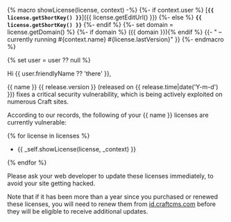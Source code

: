 {% macro showLicense(license, context) -%}
    {%- if context.user %} [**`{{ license.getShortKey() }}`**]({{ license.getEditUrl() }})
    {%- else %} **`{{ license.getShortKey() }}`**
    {%- endif %}
    {%- set domain = license.getDomain() %}
    {%- if domain %} ({{ domain }}){% endif %}
    {{- " – currently running #{context.name} #{license.lastVersion}" }}
{%- endmacro %}

{% set user = user ?? null %}

Hi {{ user.friendlyName ?? 'there' }},

{{ name }} {{ release.version }} (released on {{ release.time|date('Y-m-d') }}) fixes a critical security vulnerability, which is being actively exploited on numerous Craft sites.

According to our records, the following of your {{ name }} licenses are currently vulnerable:

{% for license in licenses %}
- {{ _self.showLicense(license, _context) }}

{% endfor %}

Please ask your web developer to update these licenses immediately, to avoid your site getting hacked.

Note that if it has been more than a year since you purchased or renewed these licenses, you will need to renew them from [id.craftcms.com](https://id.craftcms.com) before they will be eligible to receive additional updates.
